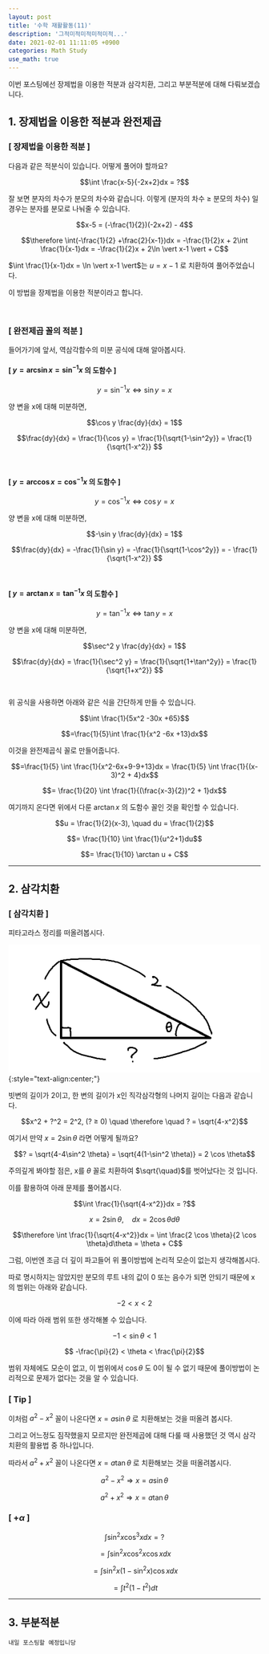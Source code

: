 ```yaml
---
layout: post
title: '수학 재활활동(11)'
description: '그적미적미적미적미적...'
date: 2021-02-01 11:11:05 +0900
categories: Math Study
use_math: true
---
```

이번 포스팅에선 장제법을 이용한 적분과 삼각치환, 그리고 부분적분에 대해 다뤄보겠습니다.

## 1. 장제법을 이용한 적분과 완전제곱

### [ 장제법을 이용한 적분 ]

다음과 같은 적분식이 있습니다. 어떻게 풀어야 할까요?

$$\int \frac{x-5}{-2x+2}dx = ?$$

잘 보면 분자의 차수가 분모의 차수와 같습니다. 이렇게 (분자의 차수 ≥ 분모의 차수) 일 경우는 분자를 분모로 나눠줄 수 있습니다.

$$x-5 = (-\frac{1}{2})(-2x+2) - 4$$

$$\therefore \int(-\frac{1}{2} +\frac{2}{x-1})dx = -\frac{1}{2}x + 2\int \frac{1}{x-1}dx = -\frac{1}{2}x + 2\ln \vert x-1 \vert + C$$

$\int \frac{1}{x-1}dx = \ln \vert x-1 \vert$는 $u=x-1$ 로 치환하여 풀어주었습니다.

이 방법을 장제법을 이용한 적분이라고 합니다.

<br>

### [ 완전제곱 꼴의 적분 ]

들어가기에 앞서, 역삼각함수의 미분 공식에 대해 알아봅시다.

#### **[ $y = \arcsin x = \sin^{-1}x$ 의 도함수 ]**

$$y = \sin^{-1}x \iff \sin y = x$$

양 변을 x에 대해 미분하면, 

$$\cos y \frac{dy}{dx} = 1$$

$$\frac{dy}{dx} = \frac{1}{\cos y} = \frac{1}{\sqrt{1-\sin^2y}} = \frac{1}{\sqrt{1-x^2}} $$

<br>

#### **[ $y = \arccos x = \cos^{-1}x$ 의 도함수 ]**

$$y = \cos^{-1}x \iff \cos y = x$$

양 변을 x에 대해 미분하면, 

$$-\sin y \frac{dy}{dx} = 1$$

$$\frac{dy}{dx} = -\frac{1}{\sin y} = -\frac{1}{\sqrt{1-\cos^2y}} = - \frac{1}{\sqrt{1-x^2}} $$

<br>

#### **[ $y = \arctan x = \tan^{-1}x$ 의 도함수 ]**

$$y = \tan^{-1}x \iff \tan y = x$$

양 변을 x에 대해 미분하면, 

$$\sec^2 y \frac{dy}{dx} = 1$$

$$\frac{dy}{dx} = \frac{1}{\sec^2 y} = \frac{1}{\sqrt{1+\tan^2y}} = \frac{1}{\sqrt{1+x^2}} $$

<br>

위 공식을 사용하면 아래와 같은 식을 간단하게 만들 수 있습니다.

$$\int \frac{1}{5x^2 -30x +65}$$

$$=\frac{1}{5}\int \frac{1}{x^2 -6x +13}dx$$

이것을 완전제곱식 꼴로 만들어줍니다.

$$=\frac{1}{5} \int \frac{1}{x^2-6x+9-9+13}dx = \frac{1}{5} \int \frac{1}{(x-3)^2 + 4}dx$$

$$= \frac{1}{20} \int \frac{1}{(\frac{x-3}{2})^2 + 1}dx$$

여기까지 온다면 위에서 다룬 $\arctan x$ 의 도함수 꼴인 것을 확인할 수 있습니다.

$$u = \frac{1}{2}(x-3), \quad du = \frac{1}{2}$$

$$= \frac{1}{10} \int \frac{1}{u^2+1}du$$

$$= \frac{1}{10} \arctan u + C$$

---

## 2. 삼각치환

### [ 삼각치환 ]

피타고라스 정리를 떠올려봅시다.

<img src="/assets/imgs/post_43/그림1.png" alt="그림1" width=600/>
{:style="text-align:center;"}

빗변의 길이가 2이고, 한 변의 길이가 x인 직각삼각형의 나머지 길이는 다음과 같습니다.

$$x^2 + ?^2 = 2^2, (? ≥ 0) \quad \therefore \quad ? = \sqrt{4-x^2}$$

여기서 만약 $x=2\sin\theta$ 라면 어떻게 될까요?

$$? = \sqrt{4-4\sin^2 \theta} = \sqrt{4(1-\sin^2 \theta)} = 2 \cos \theta$$

주의깊게 봐야할 점은, x를 $\theta$ 꼴로 치환하여 $\sqrt{\quad}$를 벗어났다는 것 입니다.

이를 활용하여 아래 문제를 풀어봅시다.

$$\int \frac{1}{\sqrt{4-x^2}}dx = ?$$

$$x = 2\sin \theta, \quad dx = 2\cos \theta d\theta$$

$$\therefore \int \frac{1}{\sqrt{4-x^2}}dx = \int \frac{2 \cos \theta}{2 \cos \theta}d\theta = \theta + C$$

그럼, 이번엔 조금 더 깊이 파고들어 위 풀이방법에 논리적 모순이 없는지 생각해봅시다.

따로 명시하지는 않았지만 분모의 루트 내의 값이 0 또는 음수가 되면 안되기 때문에 x의 범위는 아래와 같습니다.

$$-2 < x < 2$$

이에 따라 아래 범위 또한 생각해볼 수 있습니다.

$$ -1 < \sin \theta < 1$$

$$ -\frac{\pi}{2} < \theta < \frac{\pi}{2}$$

범위 자체에도 모순이 없고, 이 범위에서 $\cos \theta$ 도 0이 될 수 없기 때문에 풀이방법이 논리적으로 문제가 없다는 것을 알 수 있습니다.

### [ Tip ]

이처럼 $a^2-x^2$ 꼴이 나온다면 $x = a\sin \theta$ 로 치환해보는 것을 떠올려 봅시다. 

그리고 어느정도 짐작했을지 모르지만 완전제곱에 대해 다룰 때 사용했던 것 역시 삼각치환의 활용법 중 하나입니다.

따라서 $a^2+x^2$ 꼴이 나온다면 $x = a\tan \theta$ 로 치환해보는 것을 떠올려봅시다.

$$a^2-x^2 \Rightarrow x = a \sin \theta$$

$$a^2+x^2 \Rightarrow x = a \tan \theta$$

### [ +$\alpha$ ]

$$\int \sin^2 x \cos^3 x dx= ?$$

$$= \int \sin^2 x \cos^2 x \cos x dx$$

$$= \int \sin^2 x (1-\sin^2 x) \cos x dx$$

$$= \int t^2 (1-t^2) dt$$

---

## 3. 부분적분

    내일 포스팅할 예정입니당



